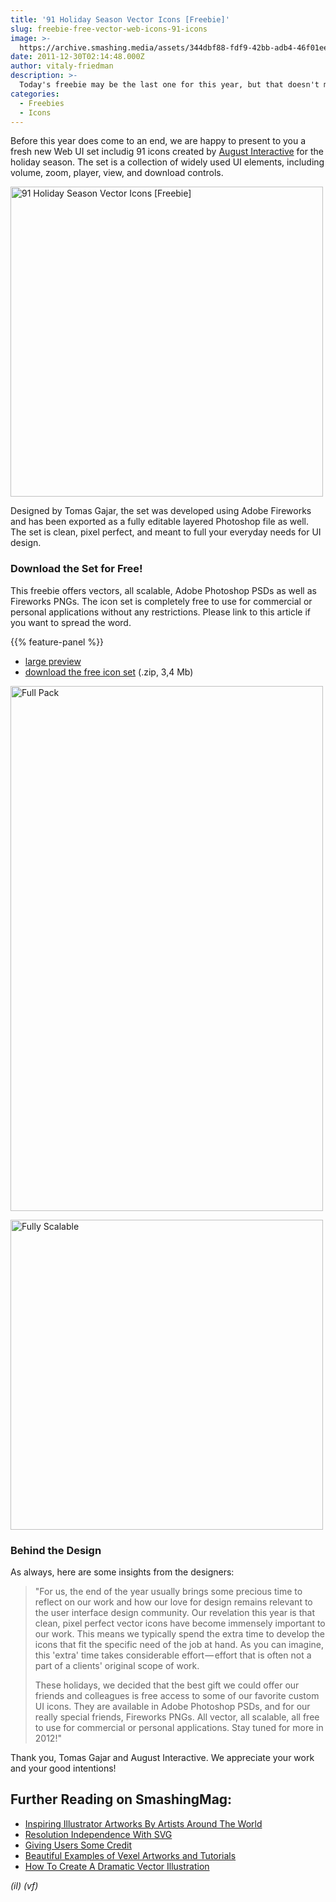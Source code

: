 ```yaml
---
title: '91 Holiday Season Vector Icons [Freebie]'
slug: freebie-free-vector-web-icons-91-icons
image: >-
  https://archive.smashing.media/assets/344dbf88-fdf9-42bb-adb4-46f01eedd629/3e7706b1-9d08-4cdf-bbea-6e55e5db7fe9/web-icons-illu.jpg
date: 2011-12-30T02:14:48.000Z
author: vitaly-friedman
description: >-
  Today's freebie may be the last one for this year, but that doesn't mean it will be the last of our freebies on Smashing Magazine — no siree!
categories:
  - Freebies
  - Icons
---
```

Before this year does come to an end, we are happy to present to you a fresh new Web UI set includig 91 icons created by <a href="https://www.augustinteractive.com/">August Interactive</a> for the holiday season. The set is a collection of widely used UI elements, including volume, zoom, player, view, and download controls. 

<a href="https://archive.smashing.media/assets/344dbf88-fdf9-42bb-adb4-46f01eedd629/dccf83e5-adef-470c-a676-1642149de098/sm-front-page.jpg"><img loading="lazy" decoding="async" class="alignnone" title="91 Holiday Season Vector Icons [Freebie]" src="https://archive.smashing.media/assets/344dbf88-fdf9-42bb-adb4-46f01eedd629/dccf83e5-adef-470c-a676-1642149de098/sm-front-page.jpg" alt="91 Holiday Season Vector Icons [Freebie]" width="500" height="496" /></a>

Designed by Tomas Gajar, the set was developed using Adobe Fireworks and has been exported as a fully editable layered Photoshop file as well. The set is clean, pixel perfect, and meant to full your everyday needs for UI design.</p>

### Download the Set for Free!

This freebie offers vectors, all scalable, Adobe Photoshop PSDs as well as Fireworks PNGs. The icon set is completely free to use for commercial or personal applications without any restrictions. Please link to this article if you want to spread the word.

{{% feature-panel %}}

*   [large preview](https://archive.smashing.media/assets/344dbf88-fdf9-42bb-adb4-46f01eedd629/078acd1c-3431-40a4-b1b0-0a5a0dd29c43/sm-full-pack.jpg)
*   [download the free icon set](https://smashingmagazine.com/provide/free-vector-user-interface-icons.zip) (.zip, 3,4 Mb)

<a href="https://archive.smashing.media/assets/344dbf88-fdf9-42bb-adb4-46f01eedd629/078acd1c-3431-40a4-b1b0-0a5a0dd29c43/sm-full-pack.jpg"><img loading="lazy" decoding="async" src="https://archive.smashing.media/assets/344dbf88-fdf9-42bb-adb4-46f01eedd629/078acd1c-3431-40a4-b1b0-0a5a0dd29c43/sm-full-pack.jpg" alt="Full Pack" width="500" height="840" /></a>

<a href="https://archive.smashing.media/assets/344dbf88-fdf9-42bb-adb4-46f01eedd629/fe144a11-111f-4972-ad86-4ab6460ef67e/sm-fully-scalable.jpg"><img loading="lazy" decoding="async" src="https://archive.smashing.media/assets/344dbf88-fdf9-42bb-adb4-46f01eedd629/fe144a11-111f-4972-ad86-4ab6460ef67e/sm-fully-scalable.jpg" alt="Fully Scalable" width="500" height="496" /></a>

### Behind the Design

As always, here are some insights from the designers:
<blockquote>"For us, the end of the year usually brings some precious time to reflect on our work and how our love for design remains relevant to the user interface design community. Our revelation this year is that clean, pixel perfect vector icons have become immensely important to our work. This means we typically spend the extra time to develop the icons that fit the specific need of the job at hand. As you can imagine, this 'extra' time takes considerable effort — effort that is often not a part of a clients' original scope of work.

These holidays, we decided that the best gift we could offer our friends and colleagues is free access to some of our favorite custom UI icons. They are available in Adobe Photoshop PSDs, and for our really special friends, Fireworks PNGs. All vector, all scalable, all free to use for commercial or personal applications. Stay tuned for more in 2012!"</blockquote>

Thank you, Tomas Gajar and August Interactive. We appreciate your work and your good intentions!

## <span class="rh">Further Reading</span> on SmashingMag:

*   [Inspiring Illustrator Artworks By Artists Around The World](https://www.smashingmagazine.com/2010/03/100-beautiful-illustrator-artworks-by-artists-around-the-world/)
*   [Resolution Independence With SVG](https://www.smashingmagazine.com/2012/01/resolution-independence-with-svg/)
*   [Giving Users Some Credit](https://www.smashingmagazine.com/2010/08/giving-users-some-credit/)
*   [Beautiful Examples of Vexel Artworks and Tutorials](https://www.smashingmagazine.com/2009/07/50-beautiful-examples-of-vexel-artworks-and-tutorials/)
*   [How To Create A Dramatic Vector Illustration](https://www.smashingmagazine.com/2016/11/how-to-create-a-dramatic-vector-illustration/)

<em>(il) (vf)</em>


